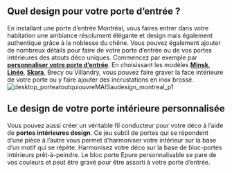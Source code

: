 ## Quel design pour votre porte d’entrée ?
En installant une porte d’entrée Montréal, vous faires entrer dans votre habitation une ambiance résolument élégante et design mais également authentique grâce à la noblesse du chêne. Vous pouvez également ajouter de nombreux détails pour faire de votre porte d’entrée ou de vos portes intérieures des atouts déco uniques. Commencez par exemple par [**personnaliser votre porte d’entrée**](/portes-CCU0004/portes-entree-CCN0051). En choisissant les modèles [**Minsk**](/porte-d-entree-minsk-bois-exotique-FPC2307621), [**Linéo**](/porte-d-entree-lineo-bois-exotique-FPC2311571), [**Skara**](/porte-d-entree-skara-bois-exotique-FPC2407292), Brecy ou Villandry, vous pouvez faire graver la face intérieure de votre porte ou y faire ajouter des incrustations en inox brossé.
![desktop_porteatoutquiouvreMAISaudesign_montreal_p1](//statics.lapeyre.fr/img/contrib/2bdd4da300212069/desktop_porteatoutquiouvreMAISaudesign_montreal_p1.jpg)
##
## Le design de votre porte intérieure personnalisée
Vous pouvez aussi créer un véritable fil conducteur pour votre déco à l’aide de **portes intérieures design**. Ce jeu subtil de portes qui se répondent d’une pièce à l’autre vous permet d’harmoniser votre intérieur sur la base d’un motif qui se répète.
Harmonisez votre déco sur la base de bloc-portes intérieurs prêt-à-peindre. Le bloc porte Epure personnalisable se pare de vos couleurs et peut être gravé pour être assorti à votre porte d’entrée.